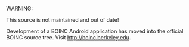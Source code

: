 WARNING:

This source is not maintained and out of date!

Development of a BOINC Android application has moved into the official BOINC source tree. Visit http://boinc.berkeley.edu.
